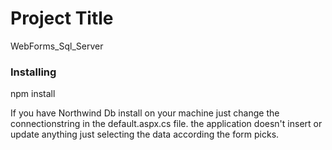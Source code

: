 # Project Title

WebForms_Sql_Server

### Installing

npm install

If you have Northwind Db install on your machine just change the connectionstring in the default.aspx.cs file.
the application doesn't insert or update anything just selecting the data according the form picks.
